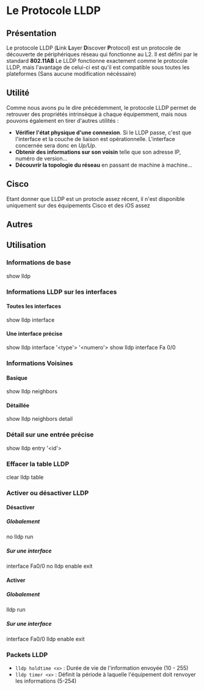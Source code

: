 # Le Protocole LLDP

## Présentation

Le protocole LLDP (**L**ink **L**ayer **D**iscover **P**rotocol) est un
protocole de découverte de périphériques réseau qui fonctionne au L2. Il
est défini par le standard **802.11AB** Le LLDP fonctionne exactement
comme le protocole LLDP, mais l'avantage de celui-ci est qu'il est
compatible sous toutes les plateformes (Sans aucune modification
nécéssaire)

## Utilité

Comme nous avons pu le dire précédemment, le protocole LLDP permet de
retrouver des propriétés intrinsèque à chaque équipemment, mais nous
pouvons également en tirer d'autres utilités :

* **Vérifier l'état physique d'une connexion**. Si le LLDP passe,
    c'est que l'interface et la couche de liaison est opérationnelle.
    L'interface concernée sera donc en *Up/Up*.
* **Obtenir des informations sur son voisin** telle que son adresse
    IP, numéro de version...
* **Découvrir la topologie du réseau** en passant de machine à
    machine...

## Cisco

Etant donner que LLDP est un protocle assez récent, il n'est disponible
uniquement sur des équipements Cisco et des iOS assez

## Autres

## Utilisation

### Informations de base

show lldp

### Informations LLDP sur les interfaces

#### Toutes les interfaces

show lldp interface

#### Une interface précise

show lldp interface '<type'> '<numero'> show lldp interface Fa 0/0

### Informations Voisines

#### Basique

show lldp neighbors

#### Détaillée

show lldp neighbors detail

### Détail sur une entrée précise

show lldp entry '<id'>

### Effacer la table LLDP

clear lldp table

### Activer ou désactiver LLDP

#### Désactiver

##### Globalement

no lldp run

##### Sur une interface

interface Fa0/0 no lldp enable exit

#### Activer

##### Globalement

lldp run

##### Sur une interface

interface Fa0/0 lldp enable exit

### Packets LLDP

* `lldp holdtime <x>` : Durée de vie de l'information envoyée (10 - 255)
* `lldp timer <x>` : Définit la période à laquelle l'équipement doit renvoyer les informations (5-254)

